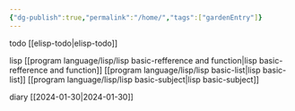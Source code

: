 ```yaml
---
{"dg-publish":true,"permalink":"/home/","tags":["gardenEntry"]}
---
```


todo
[[elisp-todo\|elisp-todo]]

lisp
[[program language/lisp/lisp basic-refference and function\|lisp basic-refference and function]]
[[program language/lisp/lisp basic-list\|lisp basic-list]]
[[program language/lisp/lisp basic-subject\|lisp basic-subject]]

diary
[[2024-01-30\|2024-01-30]]